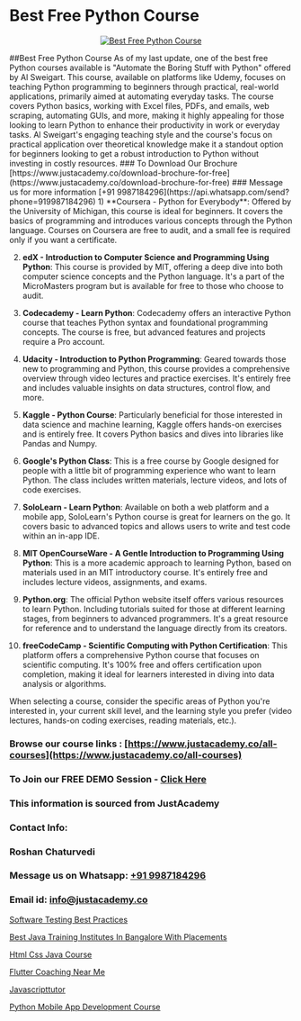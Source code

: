# Best Free Python Course

<p align="center">
  <a href="https://justacademy.co/course-detail/python-training">
    <img src="https://justacademy.co/storage2/course_image/1709713400_course_image.webp" alt="Best Free Python Course">
  </a>
</p>
##Best Free Python Course
As of my last update, one of the best free Python courses available is "Automate the Boring Stuff with Python" offered by Al Sweigart. This course, available on platforms like Udemy, focuses on teaching Python programming to beginners through practical, real-world applications, primarily aimed at automating everyday tasks. The course covers Python basics, working with Excel files, PDFs, and emails, web scraping, automating GUIs, and more, making it highly appealing for those looking to learn Python to enhance their productivity in work or everyday tasks. Al Sweigart's engaging teaching style and the course's focus on practical application over theoretical knowledge make it a standout option for beginners looking to get a robust introduction to Python without investing in costly resources.
### To Download Our Brochure [https://www.justacademy.co/download-brochure-for-free](https://www.justacademy.co/download-brochure-for-free)
### Message us for more information [+91 9987184296](https://api.whatsapp.com/send?phone=919987184296)
1) **Coursera - Python for Everybody**: Offered by the University of Michigan, this course is ideal for beginners. It covers the basics of programming and introduces various concepts through the Python language. Courses on Coursera are free to audit, and a small fee is required only if you want a certificate.

2) **edX - Introduction to Computer Science and Programming Using Python**: This course is provided by MIT, offering a deep dive into both computer science concepts and the Python language. It's a part of the MicroMasters program but is available for free to those who choose to audit.

3) **Codecademy - Learn Python**: Codecademy offers an interactive Python course that teaches Python syntax and foundational programming concepts. The course is free, but advanced features and projects require a Pro account.

4) **Udacity - Introduction to Python Programming**: Geared towards those new to programming and Python, this course provides a comprehensive overview through video lectures and practice exercises. It's entirely free and includes valuable insights on data structures, control flow, and more.

5) **Kaggle - Python Course**: Particularly beneficial for those interested in data science and machine learning, Kaggle offers hands-on exercises and is entirely free. It covers Python basics and dives into libraries like Pandas and Numpy.

6) **Google's Python Class**: This is a free course by Google designed for people with a little bit of programming experience who want to learn Python. The class includes written materials, lecture videos, and lots of code exercises.

7) **SoloLearn - Learn Python**: Available on both a web platform and a mobile app, SoloLearn's Python course is great for learners on the go. It covers basic to advanced topics and allows users to write and test code within an in-app IDE.

8) **MIT OpenCourseWare - A Gentle Introduction to Programming Using Python**: This is a more academic approach to learning Python, based on materials used in an MIT introductory course. It's entirely free and includes lecture videos, assignments, and exams.

9) **Python.org**: The official Python website itself offers various resources to learn Python. Including tutorials suited for those at different learning stages, from beginners to advanced programmers. It's a great resource for reference and to understand the language directly from its creators.

10) **freeCodeCamp - Scientific Computing with Python Certification**: This platform offers a comprehensive Python course that focuses on scientific computing. It's 100% free and offers certification upon completion, making it ideal for learners interested in diving into data analysis or algorithms.

When selecting a course, consider the specific areas of Python you're interested in, your current skill level, and the learning style you prefer (video lectures, hands-on coding exercises, reading materials, etc.).

### Browse our course links : [https://www.justacademy.co/all-courses](https://www.justacademy.co/all-courses) 
### To Join our FREE DEMO Session - [Click Here](https://www.justacademy.co/register-for-course-demo)


### This information is sourced from JustAcademy
### Contact Info:
### Roshan Chaturvedi
### Message us on Whatsapp: [+91 9987184296](https://api.whatsapp.com/send?phone=919987184296)
### Email id: [info@justacademy.co](mailto:info@justacademy.co)
                
[Software Testing Best Practices](https://www.linkedin.com/pulse/software-testing-best-practices-justacademy-coimbatore-qksie?trackingId=vxnYqhhHkgri%2BtKe%2BoEggQ%3D%3D&lipi=urn%3Ali%3Apage%3Ad_flagship3_company_admin%3B7mNmKz24Tx%2BfRDkV0HwLig%3D%3D)

[Best Java Training Institutes In Bangalore With Placements](https://www.linkedin.com/pulse/best-java-training-institutes-bangalore-placements-justacademy-1iz3e?trackingId=2bZ3AdNESWObHr03PgOYuQ%3D%3D&lipi=urn%3Ali%3Apage%3Ad_flagship3_company_admin%3BxUP8vDI1SK6JTwycAY2syQ%3D%3D)

[Html Css Java Course](https://medium.com/@mistersumit961/html-css-java-course-efccda1e4ca1)

[Flutter Coaching Near Me](https://medium.com/@pzade254/flutter-coaching-near-me-106b40ac2e50)

[Javascripttutor](https://justacademyin.github.io/Articles/Javascripttutor)

[Python Mobile App Development Course](https://justacademyin.github.io/Articles/Python-Mobile-App-Development-Course)

